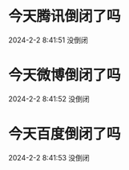 # 今天腾讯倒闭了吗

2024-2-2 8:41:51 没倒闭

# 今天微博倒闭了吗

2024-2-2 8:41:52 没倒闭

# 今天百度倒闭了吗

2024-2-2 8:41:53 没倒闭

